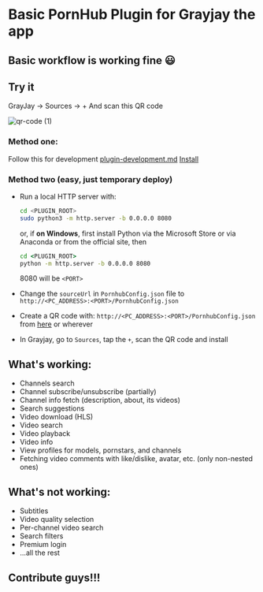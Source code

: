 # Basic PornHub Plugin for Grayjay the app

## Basic workflow is working fine :smiley:

## Try it

GrayJay -> Sources -> +
And scan this QR code

![qr-code (1)](https://github.com/paaspaas00/pornhubGrayjay/assets/151774837/3c29f233-deb9-46ec-9c1a-fcdf017a9815)


### Method one:

Follow this for development [plugin-development.md](https://gitlab.futo.org/videostreaming/grayjay/-/blob/master/plugin-development.md)
[Install](grayjey://plugin/https://github.com/desidia-cyber/pornhubGrayjay/raw/main/PornhubConfig.json)

### Method two (easy, just temporary deploy)

- Run a local HTTP server with:

    ```bash
    cd <PLUGIN_ROOT>
    sudo python3 -m http.server -b 0.0.0.0 8080
    ```

    or, if **on Windows**, first install Python via the Microsoft Store or via Anaconda or from the official site, then
    ```bat
    cd <PLUGIN_ROOT>
    python -m http.server -b 0.0.0.0 8080
    ```

    8080 will be `<PORT>`

- Change the `sourceUrl` in `PornhubConfig.json` file to `http://<PC_ADDRESS>:<PORT>/PornhubConfig.json`

- Create a QR code with: `http://<PC_ADDRESS>:<PORT>/PornhubConfig.json` from [here](https://www.qrcode-monkey.com/) or wherever

- In Grayjay, go to `Sources`, tap the `+`, scan the QR code and install

## What's working:

- Channels search
- Channel subscribe/unsubscribe (partially)
- Channel info fetch (description, about, its videos)
- Search suggestions
- Video download (HLS)
- Video search
- Video playback
- Video info
- View profiles for models, pornstars, and channels
- Fetching video comments with like/dislike, avatar, etc. (only non-nested ones)

## What's not working:

- Subtitles
- Video quality selection
- Per-channel video search
- Search filters
- Premium login
- ...all the rest

## Contribute guys!!!

